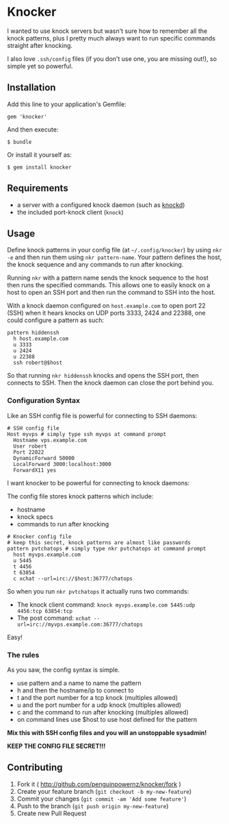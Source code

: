 # Knocker

I wanted to use knock servers but wasn't sure how to remember all the knock patterns, plus I pretty much always want to run specific commands straight after knocking.

I also love `.ssh/config` files (if you don't use one, you are missing out!), so simple yet so powerful.

## Installation

Add this line to your application's Gemfile:

    gem 'knocker'

And then execute:

    $ bundle

Or install it yourself as:

    $ gem install knocker

## Requirements

* a server with a configured knock daemon (such as [knockd](http://www.zeroflux.org/projects/knock))
* the included port-knock client (`knock`)

## Usage

Define knock patterns in your config file (at `~/.config/knocker`) by using `nkr -e` and then run them using `nkr pattern-name`.  Your pattern defines the host, the knock sequence and any commands to run after knocking.

Running `nkr` with a pattern name sends the knock sequence to the host then runs the specified commands.  This allows one to easily knock on a host to open an SSH port and then run the command to SSH into the host.

With a knock daemon configured on `host.example.com` to open port 22 (SSH) when it hears knocks on UDP ports 3333, 2424 and 22388, one could configure a pattern as such:

```
pattern hiddenssh
  h host.example.com
  u 3333
  u 2424
  u 22388
  ssh robert@$host
```

So that running `nkr hiddenssh` knocks and opens the SSH port, then connects to SSH.  Then the knock daemon can close the port behind you.

### Configuration Syntax

Like an SSH config file is powerful for connecting to SSH daemons:

```
# SSH config file
Host myvps # simply type ssh myvps at command prompt
  Hostname vps.example.com
  User robert
  Port 22022
  DynamicForward 50000
  LocalForward 3000:localhost:3000
  ForwardX11 yes
```

I want knocker to be powerful for connecting to knock daemons:

The config file stores knock patterns which include:

* hostname
* knock specs
* commands to run after knocking

```
# Knocker config file
# keep this secret, knock patterns are almost like passwords
pattern pvtchatops # simply type nkr pvtchatops at command prompt
  host myvps.example.com
  u 5445
  t 4456
  t 63854
  c xchat --url=irc://$host:36777/chatops
```

So when you run `nkr pvtchatops` it actually runs two commands:

* The knock client command: `knock myvps.example.com 5445:udp 4456:tcp 63854:tcp`
* The post command: `xchat --url=irc://myvps.example.com:36777/chatops`

Easy!

### The rules

As you saw, the config syntax is simple.

* use pattern and a name to name the pattern
* h and then the hostname/ip to connect to
* t and the port number for a tcp knock (multiples allowed)
* u and the port number for a udp knock (multiples allowed)
* c and the command to run after knocking (multiples allowed)
* on command lines use $host to use host defined for the pattern

**Mix this with SSH config files and you will an unstoppable sysadmin!**

**KEEP THE CONFIG FILE SECRET!!!**

## Contributing

1. Fork it ( http://github.com/penguinpowernz/knocker/fork )
2. Create your feature branch (`git checkout -b my-new-feature`)
3. Commit your changes (`git commit -am 'Add some feature'`)
4. Push to the branch (`git push origin my-new-feature`)
5. Create new Pull Request
